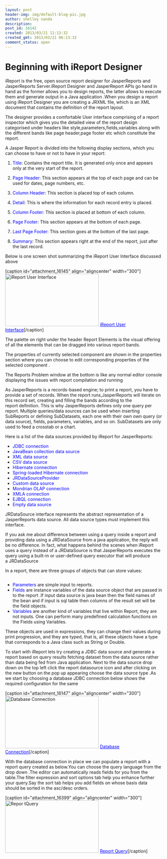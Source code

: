 ```yaml
---
layout: post
header-img: img/default-blog-pic.jpg
author: shelley nanda
description: 
post_id: 16142
created: 2013/03/21 11:13:32
created_gmt: 2013/03/21 06:13:32
comment_status: open
---
```


# Beginning with iReport Designer   

<p>iReport is the free, open source report designer for JasperReports and JasperReports Server.iReport Designer and JasperReport APIs go hand in hand as the former allows you to design reports, the latter allows to execute them and generate output in a Java application .When you design a report using iReport Designer you are creating a JRXML file, which is an XML document that contains the definition of the report layout.</p>
<p>The designer provides a comfortable User interface comprising of a report inspector which gives you the detailed view of the report design categorised under headers like style,parameters,fields,variables along with the different bands like page header,page footer etc which constitute the report.</p>
<!--more-->

<p>A Jasper Report is divided into the following display sections, which you can choose to have or not to have in your report:<img title="More..." alt="" src="http://xebee.xebia.in/wp-includes/js/tinymce/plugins/wordpress/img/trans.gif" />
<ol>
    <li>
<p align="LEFT"><span style="color: #0000ff">Title</span>: Contains the report title. It is generated only once and appears only at the very start of the report.</p>
</li>
    <li>
<p align="LEFT"><span style="color: #0000ff">Page Header</span>: This section appears at the top of each page and can be used for dates, page numbers, etc.</p>
</li>
    <li>
<p align="LEFT"><span style="color: #0000ff">Column Header</span>: This section is placed top of each column.</p>
</li>
    <li>
<p align="LEFT"><span style="color: #0000ff">Detail</span>: This is where the information for each record entry is placed.</p>
</li>
    <li>
<p align="LEFT"><span style="color: #0000ff">Column Footer</span>: This section is placed at bottom of each column.</p>
</li>
    <li>
<p align="LEFT"><span style="color: #0000ff">Page Footer</span>: This section appears at the bottom of each page.</p>
</li>
    <li>
<p align="LEFT"><span style="color: #0000ff">Last Page Footer</span>: This section goes at the bottom of the last page.</p>
</li>
    <li>
<p align="LEFT"><span style="color: #0000ff">Summary</span>: This section appears right at the end of the report, just after the last record.</p>
</li>
</ol>
Below is one screen shot summarizing the iReport User Interface discussed above</p>
<p>[caption id="attachment_16145" align="aligncenter" width="300"]<a href="http://xebee.xebia.in/wp-content/uploads/2013/03/iReportUserInterface.png"><img class="size-medium wp-image-16145" alt="iReport User Interface" src="http://xebee.xebia.in/wp-content/uploads/2013/03/iReportUserInterface-300x168.png" width="300" height="168" /></a> <span style="text-decoration: underline"><span style="color: #0000ff;text-decoration: underline">iReport User Interface</span></span>[/caption]</p>
<p>The palette on right under the header Report Elements is the visual offering of all the elements that can be dragged into various report bands.</p>
<p>The properties of currently selected component are shown in the properties section where you can choose to edit corresponding properties of the selected component .</p>
<p>The Reports Problem window at the bottom is like any normal editor console displaying the issues with report compilation and running</p>
<p>As JasperReports is a records-based engine; to print a report, you have to provide a set of records. When the report runs,JasperReports will iterate on this record set, creating and filling the bands according to the report definition. This is why JasperReports defines only one query per report. Multiple queries/data sources can be used when inserting SubReports or defining SubDatasets, each one with their own own query (or data source), fields, parameters, variables, and so on. SubDatasets are only used to feed a crosstab or a chart.</p>
<p>Here is a list of the data sources provided by iReport for JasperReports:
<ul>
    <li><span style="color: #0000ff">JDBC connection</span></li>
    <li><span style="color: #0000ff">JavaBean collection data source</span></li>
    <li><span style="color: #0000ff">XML data source</span></li>
    <li><span style="color: #0000ff">CSV data source</span></li>
    <li><span style="color: #0000ff">Hibernate connection</span></li>
    <li><span style="color: #0000ff">Spring-loaded Hibernate connection</span></li>
    <li><span style="color: #0000ff">JRDataSourceProvider </span></li>
    <li><span style="color: #0000ff">Custom data source</span></li>
    <li><span style="color: #0000ff">Mondrian OLAP connection</span></li>
    <li><span style="color: #0000ff">XMLA connection</span></li>
    <li><span style="color: #0000ff">EJBQL connection</span></li>
    <li><span style="color: #0000ff">Empty data source</span></li>
</ul>
JRDataSource interface represents the abstract representation of a JasperReports data source. All data source types must implement this interface.</p>
<p>If you ask me about difference between using a query inside a report and providing data using a JRDataSource from a java application, the reply will be no difference. In fact, what happens behind the scenes when iReport uses a query instead of a JRDataSource is that JasperReports executes the query using a built-in or user-defined query executor that will produce a JRDataSource</p>
<p>In a report, there are three groups of objects that can store values:</p>
<p><img title="More..." alt="" src="http://xebee.xebia.in/wp-includes/js/tinymce/plugins/wordpress/img/trans.gif" />
<ul>
    <li><span style="color: #0000ff">Parameters</span> are simple input to reports.</li>
    <li><span style="color: #0000ff">Fields</span> are instance variables of the data source object that are passed in to the report .If input data source is java bean then the field names of the bean and if input is sql table then columns of the result set will be the field objects.</li>
    <li><span style="color: #0000ff">Variables</span> are another kind of variables that live within Report, they are not inputs. One can perform many predefined calculation functions on the Fields using Variables.</li>
</ul>
These objects are used in expressions, they can change their values during print progression, and they are typed, that is, all these objects have a type that corresponds to a Java class such as String or Double.</p>
<p>To start with iReport lets try creating a JDBC data source and generate a report based on query results fetching dataset from the data source rather than data being fed from Java application. Next to the data source drop down on the top left click the report datasource icon and after clicking on the new button on the pop up appearing choose the data source type .As we start by choosing a database JDBC connection below shows the required configuration for the same</p>
<p>[caption id="attachment_16147" align="aligncenter" width="300"]<a href="http://xebee.xebia.in/wp-content/uploads/2013/03/Connection.png"><img class="size-medium wp-image-16147" alt="Database Connection" src="http://xebee.xebia.in/wp-content/uploads/2013/03/Connection-300x168.png" width="300" height="168" /></a> <span style="text-decoration: underline"><span style="color: #0000ff;text-decoration: underline">Database Connection</span></span>[/caption]</p>
<p>With the database connection in place we can populate a report with a report query created as below.You can choose the query language from the drop down .The editor can automatically reads fields for you from the table.The filter expression and sort options tab help you enhance further your query.Say the sort tab helps you add fields on whose basis data should be sorted in the asc/desc orders.</p>
<p>[caption id="attachment_16399" align="aligncenter" width="300"]<a href="http://xebee.xebia.in/wp-content/uploads/2013/03/ReportQuery1.png"><img class="size-medium wp-image-16399" alt="Repor tQuery" src="http://xebee.xebia.in/wp-content/uploads/2013/03/ReportQuery1-300x168.png" width="300" height="168" /></a> <span style="text-decoration: underline;color: #0000ff">Report Query</span>[/caption]</p>